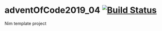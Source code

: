 # adventOfCode2019_04 [![Build Status](https://travis-ci.org/lguzzon-NIM/adventOfCode2019_04.svg?branch=master)](https://travis-ci.org/lguzzon-NIM/adventOfCode2019_04)

Nim template project
